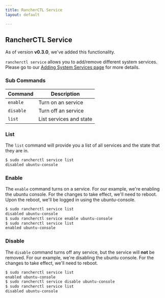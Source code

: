 ```yaml
---
title: RancherCTL Service
layout: default

---
```


## RancherCTL Service

As of version **v0.3.0**, we've added this functionality.


`rancherctl service` allows you to add/remove different system services. Please go to our [Adding System Services page]({{site.baseurl}}/docs/system-services/) for more details.

### Sub Commands

|Command | Description |
|--------|-------------|
|`enable`	| Turn on an service|
|`disable`	|Turn off an service|
|`list`	|	List services and state|

### List

The `list` command will provide you a list of all services and the state that they are in.

```bash
$ sudo rancherctl service list
disabled ubuntu-console
```

### Enable

The `enable` command turns on a service. For our example, we're enabling the ubuntu console. For the changes to take effect, we'll need to reboot. Upon the reboot, we'll be logged in using the ubuntu-console. 

```bash
$ sudo rancherctl service list
disabled ubuntu-console
$ sudo rancherctl service enable ubuntu-console
$ sudo rancherctl service list
enabled ubuntu-console
```

### Disable

The `disable` command turns off any service, but the service will **not** be removed. For our example, we're disabling the ubuntu console. For the changes to take effect, we'll need to reboot.

```bash
$ sudo rancherctl service list
enabled ubuntu-console
$ sudo rancherctl service disable ubuntu-console
$ sudo rancherctl service list
disabled ubuntu-console
```


